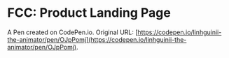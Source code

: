 # FCC:  Product Landing Page

A Pen created on CodePen.io. Original URL: [https://codepen.io/linhguinii-the-animator/pen/OJpPomj](https://codepen.io/linhguinii-the-animator/pen/OJpPomj).


